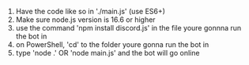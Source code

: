 1. Have the code like so in './main.js' (use ES6+)
2. Make sure node.js version is 16.6 or higher
3. use the command 'npm install discord.js' in the file youre gonnna run the bot in
4. on PowerShell, 'cd' to the folder youre gonna run the bot in
5. type 'node .' OR 'node main.js' and the bot will go online
